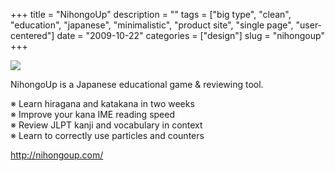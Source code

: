 +++
title = "NihongoUp"
description = ""
tags = ["big type", "clean", "education", "japanese", "minimalistic", "product site", "single page", "user-centered"]
date = "2009-10-22"
categories = ["design"]
slug = "nihongoup"
+++


 

  <div id="screens-thumbs" class="clearfix">
    <div class="txt-center" id="design-submission"><a href="http://nihongoup.com/"><img id='bluga-thumbnail-1921' class='bluga-thumbnail large' src='/media/bluga/
wt4ae0c41de506b_0.jpg'/></a></div>  
  </div>   
<p>NihongoUp is a Japanese educational game &amp; reviewing tool.</p>
<p>※ Learn hiragana and katakana in two weeks<br />
※ Improve your kana IME reading speed<br />
※ Review JLPT kanji and vocabulary in context<br />
※ Learn to correctly use particles and counters</p>
<p><a href="http://nihongoup.com/">http://nihongoup.com/</a></p>




